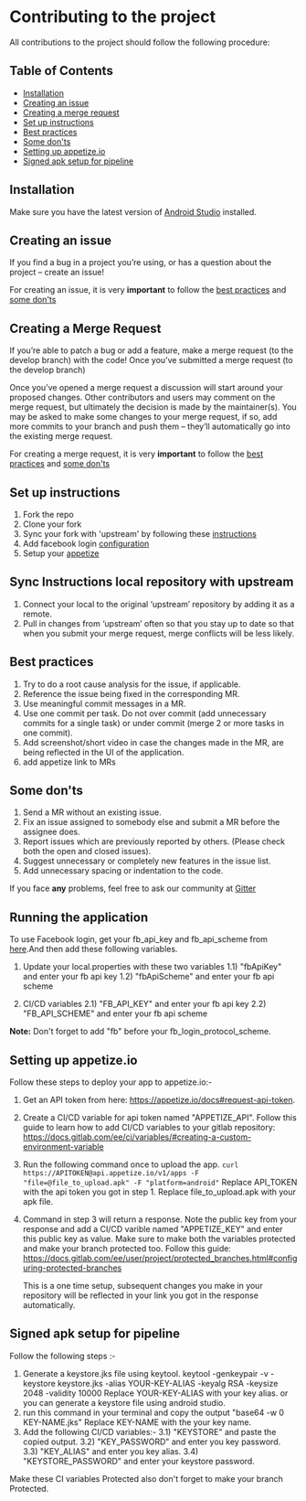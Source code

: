 # Contributing to the project

All contributions to the project should follow the following procedure:

## Table of Contents

- [Installation](#installation)
- [Creating an issue](#creating-an-issue)
- [Creating a merge request](#creating-a-merge-request)
- [Set up instructions](#set-up-instructions)
- [Best practices](#best-practices)
- [Some don'ts](#some-donts)
- [Setting up appetize.io](setting-up-appetize.io)
- [Signed apk setup for pipeline](#signed-apk-setup-for-pipeline)

## Installation

Make sure you have the latest version of [Android Studio](https://developer.android.com/studio) installed.

## Creating an issue

If you find a bug in a project you’re using, or has a question about the project – create an issue!

For creating an issue, it is very **important** to follow the [best practices](#best-practices) and [some don'ts](#some-donts)

## Creating a Merge Request

If you’re able to patch a bug or add a feature, make a merge request (to the develop branch) with the code! Once you’ve submitted a merge request (to the develop branch)

Once you’ve opened a merge request a discussion will start around your proposed changes. Other contributors and users may comment on the merge request, but ultimately the decision is made by the maintainer(s). You may be asked to make some changes to your merge request, if so, add more commits to your branch and push them – they’ll automatically go into the existing merge request.

For creating a merge request, it is very **important** to follow the [best practices](#best-practices) and [some don'ts](#some-donts)

## Set up instructions

1. Fork the repo
2. Clone your fork
3. Sync your fork with 'upstream' by following these [instructions](#sync-instructions-local-repository-with-upstream)
4. Add facebook login [configuration](#Running-the-application)
5. Setup your [appetize](#Setting-up-appetize.io)

## Sync Instructions local repository with upstream

1. Connect your local to the original ‘upstream’ repository by adding it as a remote.
2. Pull in changes from ‘upstream’ often so that you stay up to date so that when you submit your merge request, merge conflicts will be less likely.

## Best practices

1. Try to do a root cause analysis for the issue, if applicable.
2. Reference the issue being fixed in the corresponding MR.
3. Use meaningful commit messages in a MR.
4. Use one commit per task. Do not over commit (add unnecessary commits for a single task) or under commit (merge 2 or more tasks in one commit).
5. Add screenshot/short video in case the changes made in the MR, are being reflected in the UI of the application.
6. add appetize link to MRs

## Some don'ts

1. Send a MR without an existing issue.
2. Fix an issue assigned to somebody else and submit a MR before the assignee does.
3. Report issues which are previously reported by others. (Please check both the open and closed issues).
4. Suggest unnecessary or completely new features in the issue list.
5. Add unnecessary spacing or indentation to the code.

If you face **any** problems, feel free to ask our community at [Gitter](https://gitter.im/AOSSIE/Agora-Android)

## Running the application
To use Facebook login, get your fb_api_key and fb_api_scheme from [here](https://developers.facebook.com/apps/).And then add these following variables.
   1) Update your local.properties with these two variables
      1.1) "fbApiKey" and enter your fb api key
      1.2) "fbApiScheme" and enter your fb api scheme

   2) CI/CD variables
      2.1) "FB_API_KEY"  and enter your fb api key
      2.2) "FB_API_SCHEME"  and enter your fb api scheme

**Note:** Don't forget to add "fb" before your fb_login_protocol_scheme.

## Setting up appetize.io

Follow these steps to deploy your app to appetize.io:-

1. Get an API token from here: https://appetize.io/docs#request-api-token.
2. Create a CI/CD variable for api token named "APPETIZE_API".
    Follow this guide to learn how to add CI/CD variables to your gitlab repository: https://docs.gitlab.com/ee/ci/variables/#creating-a-custom-environment-variable
3. Run the following command once to upload the app.
    ```curl https://APITOKEN@api.appetize.io/v1/apps -F "file=@file_to_upload.apk" -F "platform=android"```
    Replace API_TOKEN with the api token you got in step 1.
    Replace file_to_upload.apk with your apk file.
4. Command in step 3 will return a response. Note the public key from your response and add  a CI/CD varible named "APPETIZE_KEY" and enter this public key as value.
    Make sure to make both the variables protected and make your branch protected too. Follow this guide: https://docs.gitlab.com/ee/user/project/protected_branches.html#configuring-protected-branches

    This is a one time setup, subsequent changes you make in your repository will be reflected in your link you got in the response automatically.

## Signed apk setup for pipeline

Follow the following steps :-

   1) Generate a keystore.jks file using keytool. keytool -genkeypair -v -keystore keystore.jks -alias YOUR-KEY-ALIAS -keyalg RSA -keysize 2048 -validity 10000 Replace YOUR-KEY-ALIAS with your key alias.
      or you can generate a keystore file using android studio.
   2) run this command in your terminal and copy the output  "base64 -w 0 KEY-NAME.jks" Replace KEY-NAME with the your key name.
   3) Add the following CI/CD variables:-
      3.1) "KEYSTORE" and paste the copied output.
      3.2) "KEY_PASSWORD" and enter you key password.
      3.3) "KEY_ALIAS" and enter you key alias.
      3.4) "KEYSTORE_PASSWORD" and enter your keystore password.

   Make these CI variables Protected also don't forget to make your branch Protected.